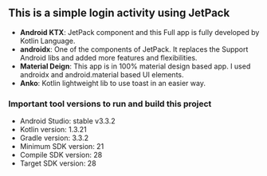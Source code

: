 ## This is a simple login activity using JetPack

- **Android KTX**: JetPack component and this Full app is fully developed by Kotlin Language.
- **androidx**: One of the components of JetPack. It replaces the Support Android libs and added more features and flexibilities.
- **Material Deign**: This app is in 100% material design based app. I used androidx and android.material based UI elements.
- **Anko**: Kotlin lightweight lib to use toast in an easier way.


### Important tool versions to run and build this project
- Android Studio: stable v3.3.2
- Kotlin version: 1.3.21
- Gradle version: 3.3.2
- Minimum SDK version: 21
- Compile SDK version: 28
- Target SDK version: 28
